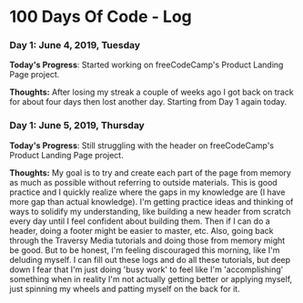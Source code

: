 # 100 Days Of Code - Log

### Day 1: June 4, 2019, Tuesday
<!-- ##### (delete me or comment me out) -->

**Today's Progress**: Started working on freeCodeCamp's Product Landing Page project.

**Thoughts:** After losing my streak a couple of weeks ago I got back on track for about four days then lost another day. Starting from Day 1 again today.

### Day 1: June 5, 2019, Thursday
<!-- ##### (delete me or comment me out) -->

**Today's Progress**: Still struggling with the header on freeCodeCamp's Product Landing Page project.

**Thoughts:** My goal is to try and create each part of the page from memory as much as possible without referring to outside materials. This is good practice and I quickly realize where the gaps in my knowledge are (I have more gap than actual knowledge). I'm getting practice ideas and thinking of ways to solidify my understanding, like building a new header from scratch every day until I feel confident about building them. Then if I can do a header, doing a footer might be easier to master, etc. Also, going back through the Traversy Media tutorials and doing those from memory might be good. But to be honest, I'm feeling discouraged this morning, like I'm deluding myself. I can fill out these logs and do all these tutorials, but deep down I fear that I'm just doing 'busy work' to feel like I'm 'accomplishing' something when in reality I'm not actually getting better or applying myself, just spinning my wheels and patting myself on the back for it.